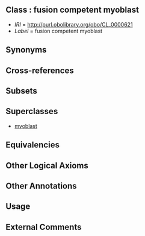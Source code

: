 
## Class : fusion competent myoblast

 * *IRI* = http://purl.obolibrary.org/obo/CL_0000621
 * *Label* = fusion competent myoblast

## Synonyms


## Cross-references


## Subsets


## Superclasses

 * [myoblast](../../CL/56/CL_0000056.md)

## Equivalencies


## Other Logical Axioms


## Other Annotations


## Usage


## External Comments

